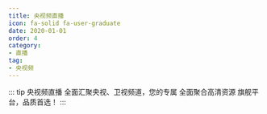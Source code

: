 ```yaml
---
title: 央视频直播
icon: fa-solid fa-user-graduate
date: 2020-01-01
order: 4
category:
- 直播
tag:
- 央视频
---
```


<ArtPlayer :src :config="artPlayerConfig" />

::: tip 央视频直播
全面汇聚央视、卫视频道，您的专属 全面聚合高清资源 旗舰平台，品质首选！
:::

<script setup lang="ts">
  import { artplayerPlaylist } from 'cps/artplayer-plugin-playlist'
  import { poster, Hls } from 'cps/artConst'
  import { iptv } from 'db'
  import { useStorage } from '@vueuse/core'
  import { onMounted, nextTick, onDeactivated } from "vue";

  const vodId = "ysp"

  const state = useStorage(
    vodId,
    {
      PlayList: []
    }
  )
  const src = state.value.PlayList[0] ? state.value.PlayList[0].url : ""
  onMounted(async() => {
    const { data } = await iptv.find({ "name": vodId })
    state.value.PlayList = data
  });

  const artPlayerConfig = {
    poster,
    fullscreen: true,
    fullscreenWeb: true,
    autoplay: true,
    muted: true, // Hls默认静音才能自动播放即可
    type: "Hls",
    customType: { Hls },
    plugins: [
      artplayerPlaylist({
        autoNext: true,
        playlist: state.value.PlayList
      })
    ],
  }
</script>
